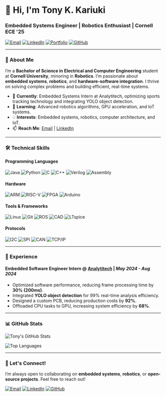 # 👋 Hi, I'm Tony K. Kariuki

### Embedded Systems Engineer | Robotics Enthusiast | Cornell ECE '25

[![Email](https://img.shields.io/badge/-Email-D14836?style=flat&logo=gmail&logoColor=white)](mailto:akk85@cornell.edu)
[![LinkedIn](https://img.shields.io/badge/-LinkedIn-0077B5?style=flat&logo=linkedin&logoColor=white)](https://www.linkedin.com/in/tonykariuki)
[![Portfolio](https://img.shields.io/badge/-Portfolio-FF7139?style=flat&logo=firefox&logoColor=white)](https://your-portfolio-link.com)
[![GitHub](https://img.shields.io/badge/-GitHub-181717?style=flat&logo=github&logoColor=white)](https://github.com/tonykariuki)

---

### 🚀 About Me
I’m a **Bachelor of Science in Electrical and Computer Engineering** student at **Cornell University**, minoring in **Robotics**. I’m passionate about **embedded systems**, **robotics**, and **hardware-software integration**. I thrive on solving complex problems and building efficient, real-time systems.

- 🔭 **Currently**: Embedded Systems Intern at Analytitech, optimizing sports tracking technology and integrating YOLO object detection.
- 🌱 **Learning**: Advanced robotics algorithms, GPU acceleration, and IoT systems.
- 💡 **Interests**: Embedded systems, robotics, computer architecture, and IoT.
- 📫 **Reach Me**: [Email](mailto:akk85@cornell.edu) | [LinkedIn](https://www.linkedin.com/in/tonykariuki)

---

### 🛠️ Technical Skills

#### Programming Languages
![Java](https://img.shields.io/badge/-Java-007396?logo=java&logoColor=white)
![Python](https://img.shields.io/badge/-Python-3776AB?logo=python&logoColor=white)
![C](https://img.shields.io/badge/-C-A8B9CC?logo=c&logoColor=black)
![C++](https://img.shields.io/badge/-C++-00599C?logo=c%2B%2B&logoColor=white)
![Verilog](https://img.shields.io/badge/-Verilog-FF6600?logo=verilog&logoColor=white)
![Assembly](https://img.shields.io/badge/-Assembly-6E4C13?logo=assemblyscript&logoColor=white)

#### Hardware
![ARM](https://img.shields.io/badge/-ARM-0091BD?logo=arm&logoColor=white)
![RISC-V](https://img.shields.io/badge/-RISC--V-3A75BD?logo=riscv&logoColor=white)
![FPGA](https://img.shields.io/badge/-FPGA-FF6600?logo=xilinx&logoColor=white)
![Arduino](https://img.shields.io/badge/-Arduino-00979D?logo=arduino&logoColor=white)

#### Tools & Frameworks
![Linux](https://img.shields.io/badge/-Linux-FCC624?logo=linux&logoColor=black)
![Git](https://img.shields.io/badge/-Git-F05032?logo=git&logoColor=white)
![ROS](https://img.shields.io/badge/-ROS-22314E?logo=ros&logoColor=white)
![CAD](https://img.shields.io/badge/-CAD-000000?logo=autodesk&logoColor=white)
![LTspice](https://img.shields.io/badge/-LTspice-FF6600?logo=spiceworks&logoColor=white)

#### Protocols
![I2C](https://img.shields.io/badge/-I2C-000000?logo=i2c&logoColor=white)
![SPI](https://img.shields.io/badge/-SPI-000000?logo=spi&logoColor=white)
![CAN](https://img.shields.io/badge/-CAN-000000?logo=can&logoColor=white)
![TCP/IP](https://img.shields.io/badge/-TCP/IP-000000?logo=tcpip&logoColor=white)

---

### 💼 Experience

#### **Embedded Software Engineer Intern** @ [Analytitech](https://analytitech.com) | *May 2024 - Aug 2024*
- Optimized software performance, reducing frame processing time by **30% (200ms)**.
- Integrated **YOLO object detection** for 99% real-time analysis efficiency.
- Designed a custom PCB, reducing production costs by **92%**.
- Offloaded CPU tasks to GPU, increasing system efficiency by **68%**.


---

### 📊 GitHub Stats

![Tony's GitHub Stats](https://github-readme-stats.vercel.app/api?username=tonykariuki&show_icons=true&theme=radical)

![Top Languages](https://github-readme-stats.vercel.app/api/top-langs/?username=tonykariuki&layout=compact&theme=radical)

---

### 🌟 Let's Connect!
I’m always open to collaborating on **embedded systems**, **robotics**, or **open-source projects**. Feel free to reach out!

[![Email](https://img.shields.io/badge/-Email-D14836?style=flat&logo=gmail&logoColor=white)](mailto:akk85@cornell.edu)
[![LinkedIn](https://img.shields.io/badge/-LinkedIn-0077B5?style=flat&logo=linkedin&logoColor=white)](https://www.linkedin.com/in/tonykariuki)
[![GitHub](https://img.shields.io/badge/-GitHub-181717?style=flat&logo=github&logoColor=white)](https://github.com/tonykariuki)
